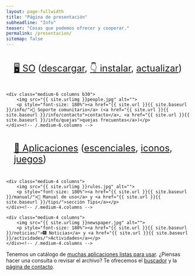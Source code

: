 ```yaml
---
layout: page-fullwidth
title: "Página de presentación"
subheadline: "Info"
teaser: "Cosas que podemos ofrecer y cooperar."
permalink: /presentacion/
sitemap: false
---
```

<!--more-->

<div class="row t60">
    <div class="medium-6 columns b30">
        <img src="{{ site.urlimg }}landscape.jpg" alt="">
        <p style="font-size: 180%"><a href="{{ site.url }}{{ site.baseurl }}/so">🖥️ SO</a> (<a href="{{ site.url }}{{ site.baseurl }}/download">descargar</a>, <a href="{{ site.url }}{{ site.baseurl }}/install">👇 instalar</a>, <a href="{{ site.url }}{{ site.baseurl }}/update">actualizar</a>)</p>
    </div><!-- /.medium-6.columns -->

    <div class="medium-6 columns b30">
        <img src="{{ site.urlimg }}people.jpg" alt="">
        <p style="font-size: 180%"><a href="{{ site.url }}{{ site.baseurl }}/info/">👥 Soporte comunitario</a> (<a href="{{ site.url }}{{ site.baseurl }}/info/contacto">contacto</a>, <a href="{{ site.url }}{{ site.baseurl }}/info/quejas">quejas frecuentes</a>)</p>
    </div><!-- /.medium-6.columns -->
</div><!-- /.row -->


<div class="row t30">
    <div class="medium-4 columns">
        <img src="{{ site.urlimg }}apps.jpg" alt="">
        <p style="font-size: 180%"><a href="{{ site.url }}{{ site.baseurl }}/apps/">📁 Aplicaciones</a> (<a href="{{ site.url }}{{ site.baseurl }}/escenciales/">escenciales</a>, <a href="{{ site.url }}{{ site.baseurl }}/icons/">iconos</a>, <a href="{{ site.url }}{{ site.baseurl }}/games/">juegos</a>)</p>
    </div><!-- /.medium-4.columns -->

    <div class="medium-4 columns">
        <img src="{{ site.urlimg }}rules.jpg" alt="">
        <p style="font-size: 180%"><a href="{{ site.url }}{{ site.baseurl }}/manual/">📒 Manual de uso</a> y <a href="{{ site.url }}{{ site.baseurl }}/tips/">sección Tips</a></p>
    </div><!-- /.medium-4.columns -->

    <div class="medium-4 columns">
        <img src="{{ site.urlimg }}newspaper.jpg" alt="">
        <p style="font-size: 180%"><a href="{{ site.url }}{{ site.baseurl }}/noticias/">🎆 Noticias</a> y <a href="{{ site.url }}{{ site.baseurl }}/actividades/">Actividades</a></p>
    </div><!-- /.medium-4.columns -->

</div><!-- /.row -->
Tenemos un catálogo de <a href="{{ site.url }}{{ site.baseurl }}/guiapps/">muchas aplicaciones listas para usar</a>. ¿Piensas hacer una consulta o revisar el archivo? Te ofrecemos el <a href="{{ site.url }}{{ site.baseurl }}/search/">buscador</a> y la <a href="{{ site.url }}{{ site.baseurl }}/info/contacto/">página de contacto</a>.
